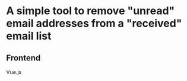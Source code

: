 # A simple tool to remove "unread" email addresses from a "received" email list

## Frontend
Vue.js
